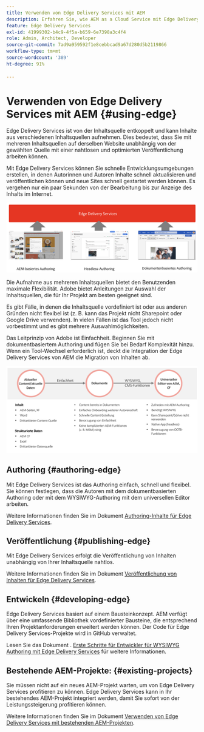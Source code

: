 ```yaml
---
title: Verwenden von Edge Delivery Services mit AEM
description: Erfahren Sie, wie AEM as a Cloud Service mit Edge Delivery Services verwendet werden kann.
feature: Edge Delivery Services
exl-id: 41999302-b4c9-4f5a-b659-6e7398a3c4f4
role: Admin, Architect, Developer
source-git-commit: 7ad9a959592f1e8cebbcad9a67d280d5b2119866
workflow-type: tm+mt
source-wordcount: '389'
ht-degree: 91%

---
```



# Verwenden von Edge Delivery Services mit AEM {#using-edge}

Edge Delivery Services ist von der Inhaltsquelle entkoppelt und kann Inhalte aus verschiedenen Inhaltsquellen aufnehmen. Dies bedeutet, dass Sie mit mehreren Inhaltsquellen auf derselben Website unabhängig von der gewählten Quelle mit einer nahtlosen und optimierten Veröffentlichung arbeiten können.

Mit Edge Delivery Services können Sie schnelle Entwicklungsumgebungen erstellen, in denen Autorinnen und Autoren Inhalte schnell aktualisieren und veröffentlichen können und neue Sites schnell gestartet werden können. Es vergehen nur ein paar Sekunden von der Bearbeitung bis zur Anzeige des Inhalts im Internet.

![Inhaltsquellen für Edge Delivery](assets/content-sources.png)

Die Aufnahme aus mehreren Inhaltsquellen bietet den Benutzenden maximale Flexibilität. Adobe bietet Anleitungen zur Auswahl der Inhaltsquellen, die für Ihr Projekt am besten geeignet sind.

Es gibt Fälle, in denen die Inhaltsquelle vordefiniert ist oder aus anderen Gründen nicht flexibel ist (z. B. kann das Projekt nicht Sharepoint oder Google Drive verwenden). In vielen Fällen ist das Tool jedoch nicht vorbestimmt und es gibt mehrere Auswahlmöglichkeiten.

Das Leitprinzip von Adobe ist Einfachheit. Beginnen Sie mit dokumentbasiertem Authoring und fügen Sie bei Bedarf Komplexität hinzu. Wenn ein Tool-Wechsel erforderlich ist, deckt die Integration der Edge Delivery Services von AEM die Migration von Inhalten ab.

![Flexibilität der Inhaltsquelle](assets/content-source-flexiblity.png)

## Authoring {#authoring-edge}

Mit Edge Delivery Services ist das Authoring einfach, schnell und flexibel. Sie können festlegen, dass die Autoren mit dem dokumentbasierten Authoring oder mit dem WYSIWYG-Authoring mit dem universellen Editor arbeiten.

Weitere Informationen finden Sie im Dokument [Authoring-Inhalte für Edge Delivery Services](/help/edge/wysiwyg-authoring/authoring.md).

## Veröffentlichung {#publishing-edge}

Mit Edge Delivery Services erfolgt die Veröffentlichung von Inhalten unabhängig von Ihrer Inhaltsquelle nahtlos.

Weitere Informationen finden Sie im Dokument [Veröffentlichung von Inhalten für Edge Delivery Services](/help/edge/wysiwyg-authoring/publishing.md).

## Entwickeln {#developing-edge}

Edge Delivery Services basiert auf einem Bausteinkonzept. AEM verfügt über eine umfassende Bibliothek vordefinierter Bausteine, die entsprechend Ihren Projektanforderungen erweitert werden können. Der Code für Edge Delivery Services-Projekte wird in GitHub verwaltet.

Lesen Sie das Dokument . [Erste Schritte für Entwickler für WYSIWYG Authoring mit Edge Delivery Services](/help/edge/wysiwyg-authoring/edge-dev-getting-started.md) für weitere Informationen.

## Bestehende AEM-Projekte: {#existing-projects}

Sie müssen nicht auf ein neues AEM-Projekt warten, um von Edge Delivery Services profitieren zu können. Edge Delivery Services kann in Ihr bestehendes AEM-Projekt integriert werden, damit Sie sofort von der Leistungssteigerung profitieren können.

Weitere Informationen finden Sie im Dokument [Verwenden von Edge Delivery Services mit bestehenden AEM-Projekten](/help/edge/wysiwyg-authoring/existing-projects.md).
